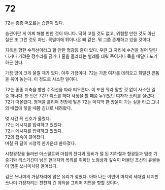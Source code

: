 # 72

72는 종종 떠오르는 습관이 있다.

습관이란 게 어찌 해볼 만한 것이 아니다. 딱히 고칠 것도 없고, 위협할 만한 것도 아닌 실은 또 그런 것도 아닌. 목덜미에 튀어나온 뼈 같은. 뭐 그쯤 존재하고 있을 것이다.

지축을 향한 수직선이라고 할 만한 형광등 줄이 있다. 우린 그 자리에 수건을 걸어 말린 다거나 가려운 정수리를 긁거나 줄을 올라타는 벌레를 태워 죽이거나 목을 매달다 포기하곤 한다.

가끔 땅이 크게 울릴 때가 있다. 아주 가끔이다. 72는 가끔 여자를 데려오고 희멀건 콘돔을 묶어 놓는다. 이 정도로 사소한 일이다.

72는 종종 지축을 향한 수직선을 따라 떠오른다. 이 또한 뭐라 말할 것 없이 사소한 일 중 하나다. 한 번은 72가 섹스를 하다 사정을 할 때쯤 누워있던 여자가 소리를 질렀다. 72가 떠올랐다. 정액을 흘리며 천장에 닿은 72는 마지막 한 방울이 가는 실을 타고 그녀의 배꼽에 닿을 때쯤 침대로 내려왔다.

몇 시간 뒤 신호가 울렸다.  
72는 메시지를 입력하고 있었다.  
72는 메시지를 입력하고 있었다.  
72의 접속이 끊어졌다.  
며칠 뒤 달이 시청역 한가운데 쏟아졌다.

시청광장을 둘러싼 아스팔트와 아침의 잔디와 정비가 덜 된 지하철과 형광등과 멈춘 기중기와 리스기간이 남은 현대차와 폭리를 취하던 노점상과 깊숙이 머물던 조선의 유물들이 멈춘 쓰나미처럼 일어섰다.

검은 쓰나미의 가장자리에 맑은 유리가 맺혔다. 아마 나는 이번이 마지막 세대일 테지만 쓰나미 가장자리는 천천히 긴 궤적을 그리며 지면을 향할 것이다.
